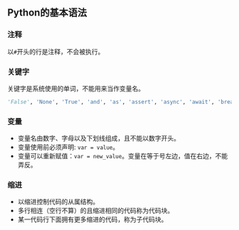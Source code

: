 ## Python的基本语法

### 注释
以`#`开头的行是注释，不会被执行。

### 关键字
关键字是系统使用的单词，不能用来当作变量名。

```python
'False', 'None', 'True', 'and', 'as', 'assert', 'async', 'await', 'break', 'class', 'continue', 'def', 'del', 'elif', 'else', 'except', 'finally', 'for', 'from', 'global', 'if', 'import', 'in', 'is', 'lambda', 'nonlocal', 'not', 'or', 'pass', 'raise', 'return', 'try', 'while', 'with', 'yield'
```

### 变量
* 变量名由数字、字母以及下划线组成，且不能以数字开头。
* 变量使用前必须声明: `var = value`。
* 变量可以重新赋值：`var = new_value`。变量在等于号左边，值在右边，不能弄反。


### 缩进
* 以缩进控制代码的从属结构。
* 多行相连（空行不算）的且缩进相同的代码称为代码块。
* 某一代码行下面拥有更多缩进的代码，称为子代码块。

